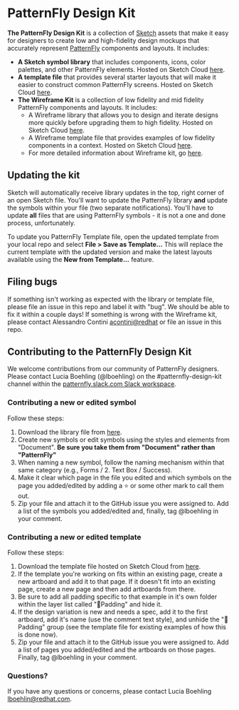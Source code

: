 # PatternFly Design Kit
**The PatternFly Design Kit** is a collection of [Sketch](https://www.sketchapp.com) assets that make it easy for designers to create low and high-fidelity design mockups that accurately represent [PatternFly](http://patternfly.org) components and layouts. It includes:

* **A Sketch symbol library** that includes components, icons, color palettes, and other PatternFly elements. Hosted on Sketch Cloud [here](https://www.sketch.com/s/2cf1063b-5283-4e0b-b8a6-cbb1ac07e29e).
* **A template file** that provides several starter layouts that will make it easier to construct common PatternFly screens. Hosted on Sketch Cloud [here](https://www.sketch.com/s/729c2eee-e8b6-4fcd-8a79-f6faa8c30f89).
* **The Wireframe Kit** is a collection of low fidelity and mid fidelity PatternFly components and layouts. It includes: 
    * A Wireframe library that allows you to design and iterate designs more quickly before upgrading them to high fidelity. Hosted on Sketch Cloud [here](https://www.sketch.com/s/97d92966-7ad7-4207-a381-48fda3c080f8).
    * A Wireframe template file that provides examples of low fidelity components in a context. Hosted on Sketch Cloud [here](https://www.sketch.com/s/0af9fc12-7b9e-49c1-8d36-a6a62385a413).
    * For more detailed information about Wireframe kit, go [here](/PatternFly%204%20-%20Wireframe%20library%20and%20template/Wireframe%20kit%20guideline.md). 

## Updating the kit
Sketch will automatically receive library updates in the top, right corner of an open Sketch file. You'll want to update the PatternFly library **and** update the symbols within your file (two separate notifications). You'll have to update **all** files that are using PatternFly symbols - it is not a one and done process, unfortunately.

To update you PatternFly Template file, open the updated template from your local repo and select **File > Save as Template...** This will replace the current template with the updated version and make the latest layouts available using the **New from Template...** feature.

## Filing bugs
If something isn't working as expected with the library or template file, please file an issue in this repo and label it with "bug". We should be able to fix it within a couple days! 
If something is wrong with the Wireframe kit, please contact Alessandro Contini [acontini@redhat](mailto:acontini@redhat.com) or file an issue in this repo. 

## Contributing to the PatternFly Design Kit
We welcome contributions from our community of PatternFly designers. Please contact Lucia Boehling (@lboehling) on the #patternfly-design-kit channel within the [patternfly.slack.com Slack workspace](https://patternfly.slack.com).
### Contributing a new or edited symbol
Follow these steps:
1. Download the library file from [here](https://www.sketch.com/s/2cf1063b-5283-4e0b-b8a6-cbb1ac07e29e).
2. Create new symbols or edit symbols using the styles and elements from "Document".
**Be sure you take them from "Document" rather than "PatternFly"**
3. When naming a new symbol, follow the naming mechanism within that same category (e.g., Forms / 2. Text Box / Success).
4. Make it clear which page in the file you edited and which symbols on the page you added/edited by adding a ⭐️ or some other mark to call them out.
5. Zip your file and attach it to the GitHub issue you were assigned to. Add a list of the symbols you added/edited and, finally, tag @lboehling in your comment.
### Contributing a new or edited template
Follow these steps:
1. Download the template file hosted on Sketch Cloud from [here](https://www.sketch.com/s/729c2eee-e8b6-4fcd-8a79-f6faa8c30f89).
2. If the template you're working on fits within an existing page, create a new artboard and add it to that page. If it doesn't fit into an existing page, create a new page and then add artboards from there.
3. Be sure to add all padding specific to that example in it's own folder within the layer list called "📐Padding" and hide it.
4. If the design variation is new and needs a spec, add it to the first artboard, add it's name (use the comment text style), and unhide the "📐Padding" group (see the template file for existing examples of how this is done now).
5. Zip your file and attach it to the GitHub issue you were assigned to. Add a list of pages you added/edited and the artboards on those pages. Finally, tag @lboehling in your comment.
### Questions?
If you have any questions or concerns, please contact Lucia Boehling [lboehlin@redhat.com](mailto:lboehlin@redhat.com).
